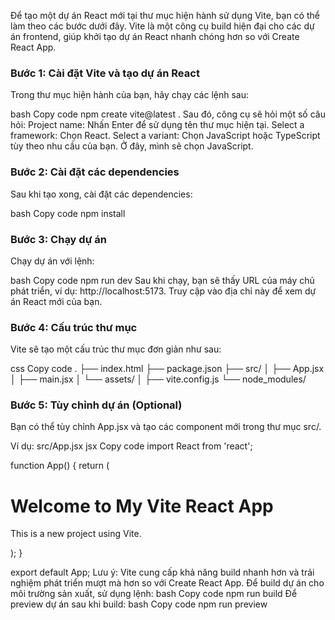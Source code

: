 Để tạo một dự án React mới tại thư mục hiện hành sử dụng Vite, bạn có thể làm theo các bước dưới đây. Vite là một công cụ build hiện đại cho các dự án frontend, giúp khởi tạo dự án React nhanh chóng hơn so với Create React App.

### Bước 1: Cài đặt Vite và tạo dự án React
Trong thư mục hiện hành của bạn, hãy chạy các lệnh sau:

bash
Copy code
npm create vite@latest .
Sau đó, công cụ sẽ hỏi một số câu hỏi:
Project name: Nhấn Enter để sử dụng tên thư mục hiện tại.
Select a framework: Chọn React.
Select a variant: Chọn JavaScript hoặc TypeScript tùy theo nhu cầu của bạn. Ở đây, mình sẽ chọn JavaScript.
### Bước 2: Cài đặt các dependencies
Sau khi tạo xong, cài đặt các dependencies:

bash
Copy code
npm install
### Bước 3: Chạy dự án
Chạy dự án với lệnh:

bash
Copy code
npm run dev
Sau khi chạy, bạn sẽ thấy URL của máy chủ phát triển, ví dụ: http://localhost:5173. Truy cập vào địa chỉ này để xem dự án React mới của bạn.
### Bước 4: Cấu trúc thư mục
Vite sẽ tạo một cấu trúc thư mục đơn giản như sau:

css
Copy code
.
├── index.html
├── package.json
├── src/
│   ├── App.jsx
│   ├── main.jsx
│   └── assets/
│
├── vite.config.js
└── node_modules/
### Bước 5: Tùy chỉnh dự án (Optional)
Bạn có thể tùy chỉnh App.jsx và tạo các component mới trong thư mục src/.

Ví dụ: src/App.jsx
jsx
Copy code
import React from 'react';

function App() {
    return (
        <div>
            <h1>Welcome to My Vite React App</h1>
            <p>This is a new project using Vite.</p>
        </div>
    );
}

export default App;
Lưu ý:
Vite cung cấp khả năng build nhanh hơn và trải nghiệm phát triển mượt mà hơn so với Create React App.
Để build dự án cho môi trường sản xuất, sử dụng lệnh:
bash
Copy code
npm run build
Để preview dự án sau khi build:
bash
Copy code
npm run preview